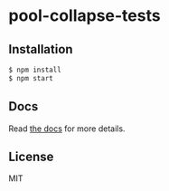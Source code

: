 # pool-collapse-tests

## Installation

```sh
$ npm install
$ npm start
```

## Docs
Read [the docs](./docs) for more details.

## License

MIT
